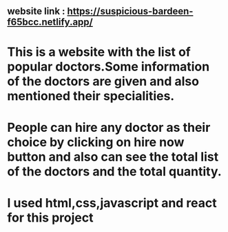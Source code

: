 ## website link : https://suspicious-bardeen-f65bcc.netlify.app/

# This is a website with the list of popular doctors.Some information of the doctors are given and also mentioned their specialities.
# People can hire any doctor as their choice by clicking on hire now button and also can see the total list of the doctors and the total quantity.
# I used html,css,javascript and react for this project
